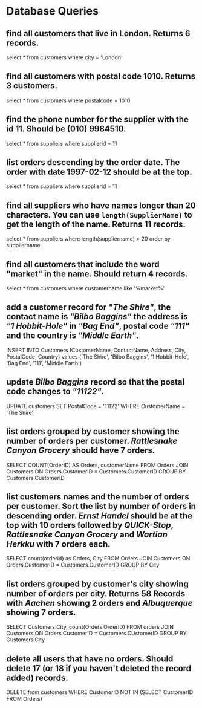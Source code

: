 # Database Queries

## find all customers that live in London. Returns 6 records.
select * from customers
where city = 'London'

## find all customers with postal code 1010. Returns 3 customers.
select * from customers
where postalcode = 1010

## find the phone number for the supplier with the id 11. Should be (010) 9984510.
select * from  suppliers 
where supplierid = 11

## list orders descending by the order date. The order with date 1997-02-12 should be at the top.
select * from  suppliers 
where supplierid = 11
## find all suppliers who have names longer than 20 characters. You can use `length(SupplierName)` to get the length of the name. Returns 11 records.
select * from suppliers
where length(suppliername) > 20
order by suppliername

## find all customers that include the word "market" in the name. Should return 4 records.
select * from customers
where customername like '%market%'

## add a customer record for _"The Shire"_, the contact name is _"Bilbo Baggins"_ the address is _"1 Hobbit-Hole"_ in _"Bag End"_, postal code _"111"_ and the country is _"Middle Earth"_.
INSERT INTO Customers (CustomerName, ContactName, Address, City, PostalCode, Country)
values ('The Shire', 'Bilbo Baggins', '1 Hobbit-Hole', 'Bag End', '111', 'Middle Earth')

## update _Bilbo Baggins_ record so that the postal code changes to _"11122"_.
UPDATE customers SET PostalCode = '11122' 
WHERE CustomerName = 'The Shire'

## list orders grouped by customer showing the number of orders per customer. _Rattlesnake Canyon Grocery_ should have 7 orders.
SELECT COUNT(OrderID) AS Orders, customerName FROM Orders 
JOIN Customers ON Orders.CustomerID = Customers.CustomerID GROUP BY Customers.CustomerID
## list customers names and the number of orders per customer. Sort the list by number of orders in descending order. _Ernst Handel_ should be at the top with 10 orders followed by _QUICK-Stop_, _Rattlesnake Canyon Grocery_ and _Wartian Herkku_ with 7 orders each.
SELECT count(orderid) as Orders, City FROM Orders 
JOIN Customers ON Orders.CustomerID = Customers.CustomerID GROUP BY City

## list orders grouped by customer's city showing number of orders per city. Returns 58 Records with _Aachen_ showing 2 orders and _Albuquerque_ showing 7 orders.
SELECT Customers.City, count(Orders.OrderID) FROM orders 
JOIN Customers ON Orders.CustomerID = Customers.CUstomerID GROUP BY Customers.City

## delete all users that have no orders. Should delete 17 (or 18 if you haven't deleted the record added) records.
DELETE from customers 
WHERE CustomerID NOT IN (SELECT CustomerID FROM Orders)